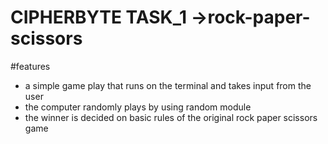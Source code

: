 # CIPHERBYTE TASK_1 ->rock-paper-scissors 
#features
- a simple game play that runs on the terminal and takes input from the user
- the computer randomly plays by using random module
- the winner is decided on basic rules of the original rock paper scissors game
